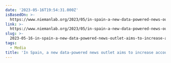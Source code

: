 ```yaml
---
date: '2023-05-16T19:54:31.000Z'
isBasedOn: >-
  https://www.niemanlab.org/2023/05/in-spain-a-new-data-powered-news-outlet-aims-to-increase-accountability-reporting/
link: >-
  https://www.niemanlab.org/2023/05/in-spain-a-new-data-powered-news-outlet-aims-to-increase-accountability-reporting/
slug: >-
  2023-05-16-in-spain-a-new-data-powered-news-outlet-aims-to-increase-accountability-re
tags:
  - Media
title: 'In Spain, a new data-powered news outlet aims to increase accountability re'
---
```



